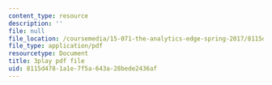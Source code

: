 ```yaml
---
content_type: resource
description: ''
file: null
file_location: /coursemedia/15-071-the-analytics-edge-spring-2017/8115d4781a1e7f5a643a28bede2436af_98cyATFdwIk.pdf
file_type: application/pdf
resourcetype: Document
title: 3play pdf file
uid: 8115d478-1a1e-7f5a-643a-28bede2436af
---
```

